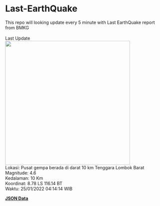 # Last-EarthQuake
This repo will looking update every 5 minute with Last EarthQuake report from BMKG
<br>
<br>
Last Update
<br>
<img src="https://ews.bmkg.go.id/TEWS/data/20220125041414.mmi.jpg" width="400"/>
<br>
Lokasi: Pusat gempa berada di darat 10 km Tenggara Lombok Barat <br>
Magnitude: 4.6 <br>
Kedalaman: 10 Km <br>
Koordinat: 8.78 LS 116.14 BT <br>
Waktu: 25/01/2022 04:14:14 WIB <br>

<a href="./data/data.json">**JSON Data**</a>
